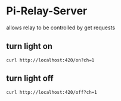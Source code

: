 # Pi-Relay-Server
allows relay  to be controlled by get requests

## turn light on
`curl http://localhost:420/on?ch=1`
## turn light off
`curl http://localhost:420/off?ch=1`

